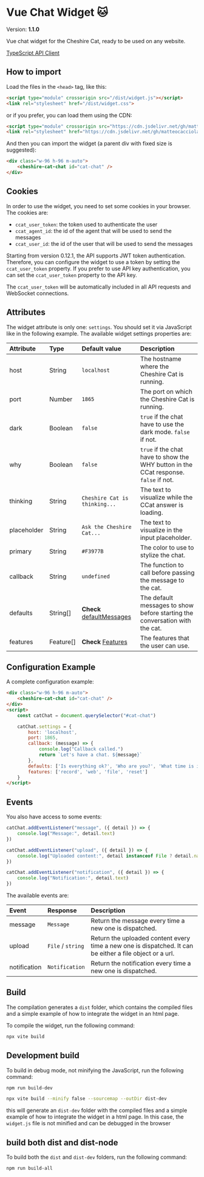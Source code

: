 # Vue Chat Widget 🐱

Version: **1.1.0**

Vue chat widget for the Cheshire Cat, ready to be used on any website.

[TypeScript API Client](https://github.com/matteocacciola/cheshirecat-typescript-client)

## How to import

Load the files in the `<head>` tag, like this:

```html
<script type="module" crossorigin src="/dist/widget.js"></script>
<link rel="stylesheet" href="/dist/widget.css">
```

or if you prefer, you can load them using the CDN:

```html
<script type="module" crossorigin src="https://cdn.jsdelivr.net/gh/matteocacciola/cheshire-widget-vue@main/dist/widget.js"></script>
<link rel="stylesheet" href="https://cdn.jsdelivr.net/gh/matteocacciola/cheshire-widget-vue@main/dist/widget.css">
```

And then you can import the widget (a parent div with fixed size is suggested):

```html
<div class="w-96 h-96 m-auto">
    <cheshire-cat-chat id="cat-chat" />
</div>
```

## Cookies

In order to use the widget, you need to set some cookies in your browser. The cookies are:
- `ccat_user_token`: the token used to authenticate the user
- `ccat_agent_id`: the id of the agent that will be used to send the messages
- `ccat_user_id`: the id of the user that will be used to send the messages

Starting from version 0.12.1, the API supports JWT token authentication. Therefore, you can configure the widget to use
a token by setting the `ccat_user_token` property.
If you prefer to use API key authentication, you can set the `ccat_user_token` property to the API key.

The `ccat_user_token` will be automatically included in all API requests and WebSocket connections.

## Attributes

The widget attribute is only one: `settings`. You should set it via JavaScript like in the following example.
The available widget settings properties are:

| Attribute   | Type      | Default value                                                                                                                 | Description                                                                          |
|:------------|:----------|:------------------------------------------------------------------------------------------------------------------------------|:-------------------------------------------------------------------------------------|
| host        | String    | `localhost`                                                                                                                   | The hostname where the Cheshire Cat is running.                                      |
| port        | Number    | `1865`                                                                                                                        | The port on which the Cheshire Cat is running.                                       |
| dark        | Boolean   | `false`                                                                                                                       | `true` if the chat have to use the dark mode. `false` if not.                        |
| why         | Boolean   | `false`                                                                                                                       | `true` if the chat have to show the WHY button in the CCat response. `false` if not. |
| thinking    | String    | `Cheshire Cat is thinking...`                                                                                                 | The text to visualize while the CCat answer is loading.                              |
| placeholder | String    | `Ask the Cheshire Cat...`                                                                                                     | The text to visualize in the input placeholder.                                      |
| primary     | String    | `#F3977B`                                                                                                                     | The color to use to stylize the chat.                                                |
| callback    | String    | `undefined`                                                                                                                   | The function to call before passing the message to the cat.                          |
| defaults    | String[]  | **Check** [defaultMessages](https://github.com/matteocacciola/cheshirecat-widget-vue/blob/main/src/stores/useMessages.ts#L14) | The default messages to show before starting the conversation with the cat.          |
| features    | Feature[] | **Check** [Features](https://github.com/matteocacciola/cheshire-widget-vue/blob/main/src/config.ts#L5)                        | The features that the user can use.                                                  |

## Configuration Example

A complete configuration example:

```html
<div class="w-96 h-96 m-auto">
    <cheshire-cat-chat id="cat-chat" />
</div>
<script>
    const catChat = document.querySelector("#cat-chat")

    catChat.settings = {
        host: 'localhost',
        port: 1865,
        callback: (message) => {
            console.log("Callback called.")
            return `Let's have a chat. ${message}`
        },
        defaults: ['Is everything ok?', 'Who are you?', 'What time is it?', 'What\'s up?', 'Hello Cheshire Cat!'],
        features: ['record', 'web', 'file', 'reset']
    }
</script>
```

## Events

You also have access to some events:

```js
catChat.addEventListener("message", ({ detail }) => {
    console.log("Message:", detail.text)
})

catChat.addEventListener("upload", ({ detail }) => {
    console.log("Uploaded content:", detail instanceof File ? detail.name : detail)
})

catChat.addEventListener("notification", ({ detail }) => {
    console.log("Notification:", detail.text)
})
```

The available events are:

| Event         | Response           | Description                                                                                               |
|:--------------|:-------------------|:----------------------------------------------------------------------------------------------------------|
| message       | `Message`          | Return the message every time a new one is dispatched.                                                    |
| upload        | `File` / `string`  | Return the uploaded content every time a new one is dispatched. It can be either a file object or a url.  |
| notification  | `Notification`     | Return the notification every time a new one is dispatched.                                               |

## Build

The compilation generates a `dist` folder, which contains the compiled files and a simple example of how to integrate the widget in an html page.

To compile the widget, run the following command:

```bash
npx vite build
```

## Development build

To build in debug mode, not minifying the JavaScript, run the following command:

```bash
npm run build-dev
```

```bash
npx vite build --minify false --sourcemap --outDir dist-dev
```

this will generate an `dist-dev` folder with the compiled files and a simple example of how to integrate the widget in a html page.
In this case, the `widget.js` file is not minified and can be debugged in the browser

## build both dist and dist-node

To build both the `dist` and `dist-dev` folders, run the following command:

```bash
npm run build-all
```
